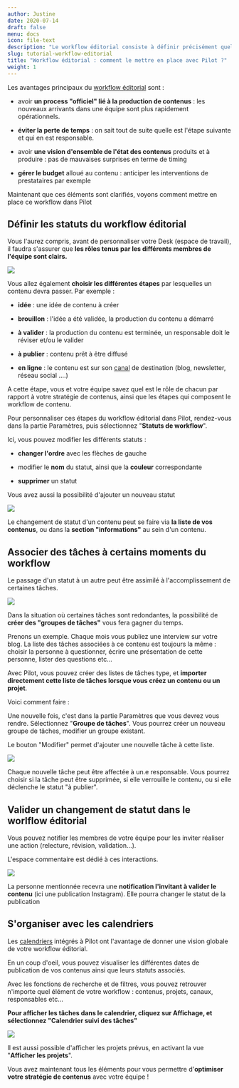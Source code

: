 ```yaml
---
author: Justine
date: 2020-07-14
draft: false
menu: docs
icon: file-text
description: "Le workflow éditorial consiste à définir précisément quel est le rôle de chaque membre de l'équipe par rapport à la production contenus. Ce workflow peut accompagner le contenu sur toute sa durée de vie."
slug: tutorial-workflow-editorial
title: "Workflow éditorial : comment le mettre en place avec Pilot ?"
weight: 1
---
```


Les avantages principaux du [workflow éditorial](https://www.pilot.pm/blog/workflow-editorial/) sont : 

* avoir **un process "officiel" lié à la production de contenus** : les nouveaux arrivants dans une équipe sont plus rapidement opérationnels.

* **éviter la perte de temps** : on sait tout de suite quelle est l'étape suivante et qui en est responsable. 

* avoir **une vision d'ensemble de l'état des contenus** produits et à produire : pas de mauvaises surprises en terme de timing 

* **gérer le budget** alloué au contenu : anticiper les interventions de prestataires par exemple 

Maintenant que ces éléments sont clarifiés, voyons comment mettre en place ce workflow dans Pilot

## Définir les statuts du workflow éditorial

Vous l'aurez compris, avant de personnaliser votre Desk (espace de travail), il faudra s'assurer que **les rôles tenus par les différents membres de l'équipe sont clairs.** 

![](https://pilotapp-leader.s3.amazonaws.com/assets/136/35468/136_35468_original.png)

Vous allez également **choisir les différentes étapes** par lesquelles un contenu devra passer. Par exemple : 

* **idée** : une idée de contenu à créer

* **brouillon** : l'idée a été validée, la production du contenu a démarré 

* **à valider** : la production du contenu est terminée, un responsable doit le réviser et/ou le valider

* **à publier** : contenu prêt à être diffusé 

* **en ligne** : le contenu est sur son [canal](https://www.pilot.pm/resources/channels/) de destination (blog, newsletter, réseau social ....)

A cette étape, vous et votre équipe savez quel est le rôle de chacun par rapport à votre stratégie de contenus, ainsi que les étapes qui composent le workflow de contenu.

Pour personnaliser ces étapes du workflow éditorial dans Pilot, rendez-vous dans la partie Paramètres, puis sélectionnez "**Statuts de workflow**". 

Ici, vous pouvez modifier les différents statuts : 

* **changer l'ordre** avec les flèches de gauche

* modifier le **nom** du statut, ainsi que la **couleur** correspondante

* **supprimer** un statut

Vous avez aussi la possibilité d'ajouter un nouveau statut 

![](https://pilotapp-leader.s3.amazonaws.com/assets/136/35411/136_35411_working.jpg)

Le changement de statut d'un contenu peut se faire via **la liste de vos contenus**, ou dans la **section "informations"** au sein d'un contenu. 

## Associer des tâches à certains moments du workflow 

Le passage d'un statut à un autre peut être assimilé à l'accomplissement de certaines tâches. 

![](https://pilotapp-leader.s3.amazonaws.com/assets/136/35469/136_35469_original.png)

Dans la situation où certaines tâches sont redondantes, la possibilité de **créer des "groupes de tâches"** vous fera gagner du temps. 

Prenons un exemple. Chaque mois vous publiez une interview sur votre blog. La liste des tâches associées à ce contenu est toujours la même : choisir la personne à questionner, écrire une présentation de cette personne, lister des questions etc... 

Avec Pilot, vous pouvez créer des listes de tâches type, et **importer directement cette liste de tâches lorsque vous créez un contenu ou un projet**. 

Voici comment faire :

Une nouvelle fois, c'est dans la partie Paramètres que vous devrez vous rendre. Sélectionnez "**Groupe de tâches**".  Vous pourrez créer un nouveau groupe de tâches, modifier un groupe existant. 

Le bouton "Modifier" permet d'ajouter une nouvelle tâche à cette liste. 

![](https://pilotapp-leader.s3.amazonaws.com/assets/136/35416/136_35416_original.gif)

Chaque nouvelle tâche peut être affectée à un.e responsable. Vous pourrez choisir si la tâche peut être supprimée, si elle verrouille le contenu, ou si elle déclenche le statut "à publier". 

## Valider un changement de statut dans le worlflow éditorial 

Vous pouvez notifier les membres de votre équipe pour les inviter réaliser une action (relecture, révision, validation...). 

L'espace commentaire est dédié à ces interactions.  

![](https://pilotapp-leader.s3.amazonaws.com/assets/136/35425/136_35425_original.gif)

La personne mentionnée recevra une **notification l'invitant à valider le contenu** (ici une publication Instagram). Elle pourra changer le statut de la publication 

## S'organiser avec les calendriers

Les [calendriers](https://www.pilot.pm/resources/calendars/) intégrés à Pilot ont l'avantage de donner une vision globale de votre workflow éditorial. 

En un coup d'oeil, vous pouvez visualiser les différentes dates de publication de vos contenus ainsi que leurs statuts associés. 

Avec les fonctions de recherche et de filtres, vous pouvez retrouver n'importe quel élément de votre workflow : contenus, projets, canaux, responsables etc... 

**Pour afficher les tâches dans le calendrier, cliquez sur Affichage, et sélectionnez "Calendrier suivi des tâches"**

![](https://pilotapp-leader.s3.amazonaws.com/assets/136/35437/136_35437_original.gif)

Il est aussi possible d'afficher les projets prévus, en activant la vue "**Afficher les projets**". 

Vous avez maintenant tous les éléments pour vous permettre d'**optimiser votre stratégie de contenus** avec votre équipe ! 